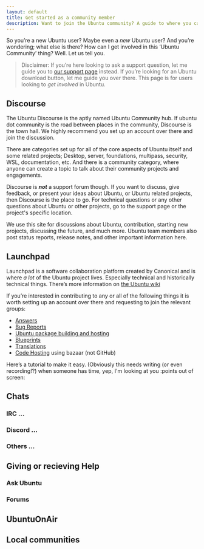 ```yaml
---
layout: default
title: Get started as a community member
description: Want to join the Ubuntu community? A guide to where you can start for brand new users and long term users looking to get involved.
---
```


So you’re a new Ubuntu user? Maybe even a _new_ Ubuntu user? And you’re wondering; what else is there? How can I get involved in this ‘Ubuntu Community’ thing? Well. Let us tell you.

> Disclaimer: If you’re here looking to ask a support question, let me guide you to [our support page](https://ubuntu.community/support) instead. If you’re looking for an Ubuntu download button, let me guide you over there. This page is for users looking to _get involved_ in Ubuntu.

## Discourse

The Ubuntu Discourse is the aptly named Ubuntu Community hub. If ubuntu dot community is the road between places in the community, Discourse is the town hall. We highly recommend you set up an account over there and join the discussion.

There are categories set up for all of the core aspects of Ubuntu itself and some related projects; Desktop, server, foundations, multipass, security, WSL, documentation, etc. And there is a community category, where anyone can create a topic to talk about their community projects and engagements.

Discourse is **_not_** a support forum though. If you want to discuss, give feedback, or present your ideas about Ubuntu, or Ubuntu related projects, then Discourse is the place to go. For technical questions or any other questions about Ubuntu or other projects, go to the support page or the project's specific location.  

We use this site for discussions about Ubuntu, contribution, starting new projects, discussing the future, and much more. Ubuntu team members also post status reports, release notes, and other important information here.

## Launchpad

Launchpad is a software collaboration platform created by Canonical and is where _a lot_ of the Ubuntu project lives. Especially technical and historically technical things. There’s more information on [the Ubuntu wiki](https://wiki.ubuntu.com/Launchpad)

If you’re interested in contributing to any or all of the following things it is worth setting up an account over there and requesting to join the relevant groups:

* [Answers](https://wiki.ubuntu.com/Launchpad#Answers)
* [Bug Reports](https://wiki.ubuntu.com/Launchpad#Bugs)
* [Ubuntu package building and hosting](https://wiki.ubuntu.com/Launchpad#Ubuntu%20package%20building%20and%20hosting)
* [Blueprints](https://wiki.ubuntu.com/Launchpad#Blueprints)
* [Translations](https://wiki.ubuntu.com/Launchpad#Translations)
* [Code Hosting](https://wiki.ubuntu.com/Launchpad#Code%20Hosting) using bazaar (not GitHub)

Here’s a tutorial to make it easy. (Obviously this needs writing (or even recording!?) when someone has time, yep, I'm looking at you :points out of screen:

## Chats

### IRC ...
### Discord ... 
### Others ... 

## Giving or recieving Help
### Ask Ubuntu
### Forums

## UbuntuOnAir
## Local communities
